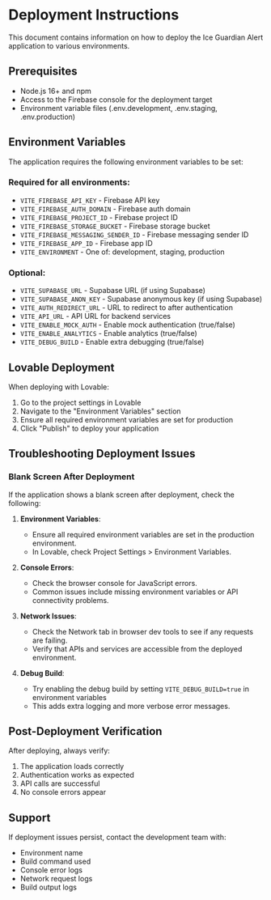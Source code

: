
# Deployment Instructions

This document contains information on how to deploy the Ice Guardian Alert application to various environments.

## Prerequisites

- Node.js 16+ and npm
- Access to the Firebase console for the deployment target
- Environment variable files (.env.development, .env.staging, .env.production)

## Environment Variables

The application requires the following environment variables to be set:

### Required for all environments:
- `VITE_FIREBASE_API_KEY` - Firebase API key
- `VITE_FIREBASE_AUTH_DOMAIN` - Firebase auth domain
- `VITE_FIREBASE_PROJECT_ID` - Firebase project ID
- `VITE_FIREBASE_STORAGE_BUCKET` - Firebase storage bucket
- `VITE_FIREBASE_MESSAGING_SENDER_ID` - Firebase messaging sender ID
- `VITE_FIREBASE_APP_ID` - Firebase app ID
- `VITE_ENVIRONMENT` - One of: development, staging, production

### Optional:
- `VITE_SUPABASE_URL` - Supabase URL (if using Supabase)
- `VITE_SUPABASE_ANON_KEY` - Supabase anonymous key (if using Supabase)
- `VITE_AUTH_REDIRECT_URL` - URL to redirect to after authentication
- `VITE_API_URL` - API URL for backend services
- `VITE_ENABLE_MOCK_AUTH` - Enable mock authentication (true/false)
- `VITE_ENABLE_ANALYTICS` - Enable analytics (true/false)
- `VITE_DEBUG_BUILD` - Enable extra debugging (true/false)

## Lovable Deployment

When deploying with Lovable:

1. Go to the project settings in Lovable
2. Navigate to the "Environment Variables" section
3. Ensure all required environment variables are set for production
4. Click "Publish" to deploy your application

## Troubleshooting Deployment Issues

### Blank Screen After Deployment

If the application shows a blank screen after deployment, check the following:

1. **Environment Variables**:
   - Ensure all required environment variables are set in the production environment.
   - In Lovable, check Project Settings > Environment Variables.

2. **Console Errors**:
   - Check the browser console for JavaScript errors.
   - Common issues include missing environment variables or API connectivity problems.

3. **Network Issues**:
   - Check the Network tab in browser dev tools to see if any requests are failing.
   - Verify that APIs and services are accessible from the deployed environment.

4. **Debug Build**:
   - Try enabling the debug build by setting `VITE_DEBUG_BUILD=true` in environment variables
   - This adds extra logging and more verbose error messages.

## Post-Deployment Verification

After deploying, always verify:

1. The application loads correctly
2. Authentication works as expected
3. API calls are successful
4. No console errors appear

## Support

If deployment issues persist, contact the development team with:
- Environment name
- Build command used
- Console error logs
- Network request logs
- Build output logs


